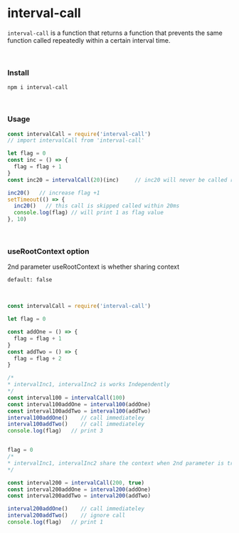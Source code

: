 # interval-call
`interval-call` is a function that returns a function that prevents the same function called repeatedly within a certain interval time.

<br>

### Install
```
npm i interval-call
```

<br>

### Usage
```javascript
const intervalCall = require('interval-call')
// import intervalCall from 'interval-call'

let flag = 0
const inc = () => {
  flag = flag + 1
}
const inc20 = intervalCall(20)(inc)     // inc20 will never be called repeatedly within 20ms

inc20()   // increase flag +1
setTimeout(() => {
  inc20()   // this call is skipped called within 20ms
  console.log(flag) // will print 1 as flag value
}, 10)
```

<br>

### useRootContext option
2nd parameter useRootContext is whether sharing context
```
default: false
```

<br>

```javascript
const intervalCall = require('interval-call')

let flag = 0

const addOne = () => {
  flag = flag + 1
}
const addTwo = () => {
  flag = flag + 2
}

/*
* intervalInc1, intervalInc2 is works Independently
*/
const interval100 = intervalCall(100)
const interval100addOne = interval100(addOne)
const interval100addTwo = interval100(addTwo)
interval100addOne()    // call immediateley
interval100addTwo()    // call immediateley
console.log(flag)   // print 3


flag = 0
/*
* intervalInc1, intervalInc2 share the context when 2nd parameter is true
*/

const interval200 = intervalCall(200, true)
const interval200addOne = interval200(addOne)
const interval200addTwo = interval200(addTwo)

interval200addOne()    // call immediateley
interval200addTwo()    // ignore call
console.log(flag)   // print 1
```

